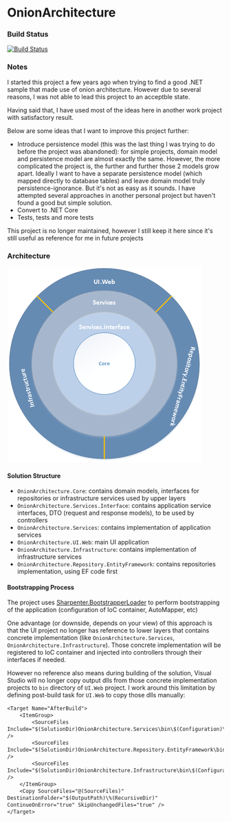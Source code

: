 # OnionArchitecture

### Build Status
[![Build Status](https://travis-ci.org/hpcsc/OnionArchitecture.png)](https://travis-ci.org/hpcsc/OnionArchitecture)

### Notes
I started this project a few years ago when trying to find a good .NET sample that made use of onion architecture. However due to several reasons, I was not able to lead this project to an acceptble state.

Having said that, I have used most of the ideas here in another work project with satisfactory result.

Below are some ideas that I want to improve this project further:

- Introduce persistence model (this was the last thing I was trying to do before the project was abandoned): for simple projects, domain model and persistence model are almost exactly the same. However, the more complicated the project is, the further and further those 2 models grow apart. Ideally I want to have a separate persistence model (which mapped directly to database tables) and leave domain model truly persistence-ignorance. But it's not as easy as it sounds. I have attempted several approaches in another personal project but haven't found a good but simple solution.
- Convert to .NET Core
- Tests, tests and more tests

This project is no longer maintained, however I still keep it here since it's still useful as reference for me in future projects

### Architecture

![alt Architecture](https://raw.githubusercontent.com/hpcsc/OnionArchitecture/master/OnionArchitecture.png)

#### Solution Structure

- `OnionArchitecture.Core`: contains domain models, interfaces for repositories or infrastructure services used by upper layers
- `OnionArchitecture.Services.Interface`: contains application service interfaces, DTO (request and response models), to be used by controllers
- `OnionArchitecture.Services`: contains implementation of application services
- `OnionArchitecture.UI.Web`: main UI application
- `OnionArchitecture.Infrastructure`: contains implementation of infrastructure services
- `OnionArchitecture.Repository.EntityFramework`: contains repositories implementation, using EF code first

#### Bootstrapping Process

The project uses [Sharpenter.BootstrapperLoader](https://github.com/hpcsc/Sharpenter.BootstrapperLoader) to perform bootstrapping of the application (configuration of IoC container, AutoMapper, etc)

One advantage (or downside, depends on your view) of this approach is that the UI project no longer has reference to lower layers that contains concrete implementation (like `OnionArchitecture.Services`, `OnionArchitecture.Infrastructure`). Those concrete implementation will be registered to IoC container and injected into controllers through their interfaces if needed. 

However no reference also means during building of the solution, Visual Studio will no longer copy output dlls from those concrete implementation projects to `bin` directory of `UI.Web` project. I work around this limitation by defining post-build task for `UI.Web` to copy those dlls manually:
```
<Target Name="AfterBuild">
    <ItemGroup>
        <SourceFiles Include="$(SolutionDir)OnionArchitecture.Services\bin\$(Configuration)\**\*.*" />
        <SourceFiles Include="$(SolutionDir)OnionArchitecture.Repository.EntityFramework\bin\$(Configuration)\**\*.*" />
        <SourceFiles Include="$(SolutionDir)OnionArchitecture.Infrastructure\bin\$(Configuration)\**\*.*" />
    </ItemGroup>
    <Copy SourceFiles="@(SourceFiles)" DestinationFolder="$(OutputPath)\%(RecursiveDir)" ContinueOnError="true" SkipUnchangedFiles="true" />
</Target>
```
